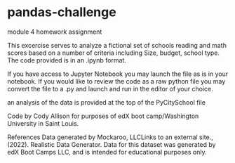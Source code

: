 # pandas-challenge
module 4 homework assignment

This excercise serves to analyze a fictional set of schools reading and math scores based on a number of criteria including Size, budget, school type. The code provided is in an .ipynb format. 

If you have access to Jupyter Notebook you may launch the file as is in your notebook. If you would like to review the code as a raw python file you may convert the file to a .py and launch and run in the editor of your choice. 

an analysis of the data is provided at the top of the PyCitySchool file

Code by Cody Allison for purposes of edX boot camp/Washington University in Saint Louis.

References
Data generated by Mockaroo, LLCLinks to an external site., (2022). Realistic Data Generator. Data for this dataset was generated by edX Boot Camps LLC, and is intended for educational purposes only.